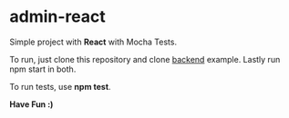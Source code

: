 # admin-react

Simple project with __React__ with Mocha Tests.

To run, just clone this repository and clone [backend](https://github.com/PradoGuilherme/api-express) example. 
Lastly run npm start in both.

To run tests, use __npm test__.

__Have Fun :)__
